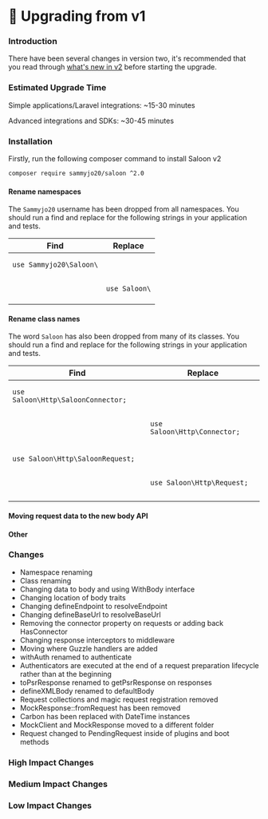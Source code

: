 # 🌿 Upgrading from v1

### Introduction

There have been several changes in version two, it's recommended that you read through [what's new in v2](whats-new-in-v2.md) before starting the upgrade.

### Estimated Upgrade Time

Simple applications/Laravel integrations: \~15-30 minutes

Advanced integrations and SDKs: \~30-45 minutes

### Installation

Firstly, run the following composer command to install Saloon v2

```bash
composer require sammyjo20/saloon ^2.0
```

#### Rename namespaces

The `Sammyjo20` username has been dropped from all namespaces. You should run a find and replace for the following strings in your application and tests.

| Find                                           | Replace                              |
| ---------------------------------------------- | ------------------------------------ |
| <pre><code>use Sammyjo20\Saloon\
</code></pre> | <pre><code>use Saloon\
</code></pre> |

#### Rename class names

The word `Saloon` has also been dropped from many of its classes. You should run a find and replace for the following strings in your application and tests.

| Find                                                      | Replace                                             |
| --------------------------------------------------------- | --------------------------------------------------- |
| <pre><code>use Saloon\Http\SaloonConnector;
</code></pre> | <pre><code>use Saloon\Http\Connector;
</code></pre> |
| <pre><code>use Saloon\Http\SaloonRequest;
</code></pre>   | <pre><code>use Saloon\Http\Request;
</code></pre>   |
|                                                           |                                                     |

#### Moving request data to the new body API

#### Other

### Changes

* Namespace renaming&#x20;
* Class renaming
* Changing data to body and using WithBody interface
* Changing location of body traits
* Changing defineEndpoint to resolveEndpoint
* Changing defineBaseUrl to resolveBaseUrl
* Removing the connector property on requests or adding back HasConnector
* Changing response interceptors to middleware
* Moving where Guzzle handlers are added
* withAuth renamed to authenticate
* Authenticators are executed at the end of a request preparation lifecycle rather than at the beginning
* toPsrResponse renamed to getPsrResponse on responses
* defineXMLBody renamed to defaultBody
* Request collections and magic request registration removed
* MockResponse::fromRequest has been removed
* Carbon has been replaced with DateTime instances
* MockClient and MockResponse moved to a different folder
* Request changed to PendingRequest inside of plugins and boot methods

### High Impact Changes

### Medium Impact Changes

### Low Impact Changes
